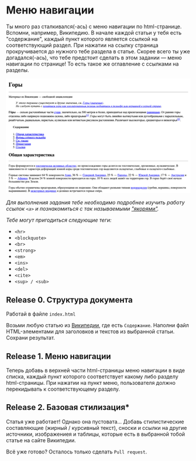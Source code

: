 # Меню навигации

Ты много раз сталкивался(-ась) с меню навигации по html-странице. Вспомни, например, Википедию. В начале каждой статьи у тебя есть "содержание", каждый пункт которого является ссылкой на соответствующий раздел. При нажатии на ссылку страница прокручивается до нужного тебе раздела в статье. Скорее всего ты уже догадался(-ась), что тебе предстоит сделать в этом задании — меню навигации по странице! То есть такое же оглавление с ссылками на разделы.

![Пример статьи](navigation.png "Пример статьи")

_Для выполнения задания тебе необходимо подробнее изучить работу ссылок `<a>` и познакомиться с так называемыми ["якорями"](https://developer.mozilla.org/ru/docs/Web/HTML/Element/A)._

_Тебе могут пригодиться следующие теги:_

- `<hr>`
- `<blockquote>`
- `<br>`
- `<strong>`
- `<em>`
- `<ins>`
- `<del>`
- `<cite>`
- `<sup> / <sub>`

## Release 0. Структура документа

Работай в файле `index.html`

Возьми любую статью из [Википедии](https://ru.wikipedia.org), где есть `Содержание`. Наполни файл HTML-элементами для заголовков и текстов из выбранной статьи. Сохрани результат.

## Release 1. Меню навигации

Теперь добавь в верхней части html-страницы меню навигации в виде списка, каждый пункт которого соответствует какому либо разделу html-страницы. При нажатии на пункт меню, пользователя должно перекидывать к соответствующему разделу.

## Release 2. Базовая стилизация*

Статья уже работает! Однако она пустовата... Добавь стилистические составляющие (жирный / курсивный текст), сноски и ссылки на другие источники, изображениея и таблицы, которые есть в выбранной тобой статье на сайте Википедии.

Всё уже готово? Осталось только сделать `Pull request`.
